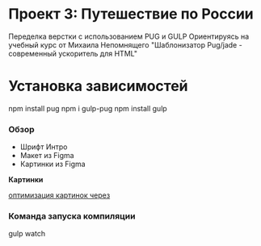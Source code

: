 # Проект 3: Путешествие по России

Переделка верстки с использованием PUG и GULP
Ориентируясь на учебный курс от Михаила Непомнящего "Шаблонизатор Pug/jade - современный ускоритель для HTML"

# Установка зависимостей

npm install pug
npm i gulp-pug
npm install gulp

### Обзор

- Шрифт Интро
- Макет из Figma
- Картинки из Figma

**Картинки**

[оптимизация картинок через](https://tinypng.com/)

### Команда запуска компиляции

gulp watch
